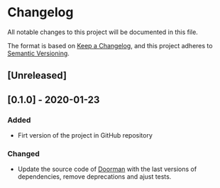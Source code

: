 # Changelog
All notable changes to this project will be documented in this file.

The format is based on [Keep a Changelog](https://keepachangelog.com/en/1.0.0/),
and this project adheres to [Semantic Versioning](https://semver.org/spec/v2.0.0.html).

## [Unreleased]

## [0.1.0] - 2020-01-23
### Added
- Firt version of the project in GitHub repository 
### Changed
- Update the source code of [Doorman](https://github.com/BlakeWilliams/doorman) with the last versions of dependencies, remove deprecations and ajust tests.










